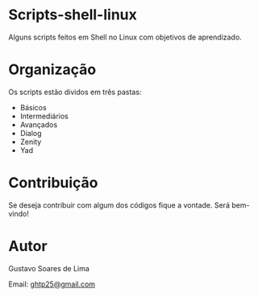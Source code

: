 Scripts-shell-linux
=================

Alguns scripts feitos em Shell no Linux com objetivos de aprendizado.


Organização
================

Os scripts estão dividos em três pastas:

- Básicos
- Intermediários
- Avançados
- Dialog
- Zenity
- Yad


Contribuição
============

Se deseja contribuir com algum dos códigos fique a vontade. Será bem-vindo!


Autor
=====

Gustavo Soares de Lima

Email: ghtp25@gmail.com
